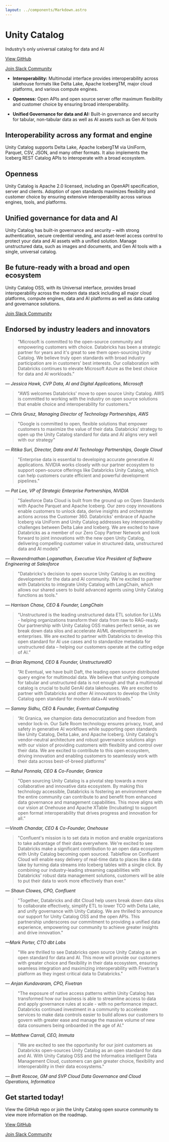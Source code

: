 ```yaml
---
layout: ../components/Markdown.astro
---
```


# Unity Catalog

Industry’s only universal catalog for data and AI

[View GitHub](https://github.com/unitycatalog/unitycatalog)

[Join Slack Community](https://go.unitycatalog.io/slack)

- **Interoperability:** Multimodal interface provides interoperability across lakehouse formats like Delta Lake, Apache IcebergTM, major cloud platforms, and various compute engines.

- **Openness:** Open APIs and open source server offer maximum flexibility and customer choice by ensuring broad interoperability.

- **Unified Governance for data and AI:** Built-in governance and security for tabular, non-tabular data as well as AI assets such as Gen AI tools

<div id="features"></div>

## Interoperability across any format and engine

Unity Catalog supports Delta Lake, Apache IcebergTM via UniForm, Parquet, CSV, JSON, and many other formats. It also implements the Iceberg REST Catalog APIs to interoperate with a broad ecosystem.

## Openness

Unity Catalog is Apache 2.0 licensed, including an OpenAPI specification, server and clients. Adoption of open standards maximizes flexibility and customer choice by ensuring extensive interoperability across various engines, tools, and platforms.

## Unified governance for data and AI

Unity Catalog has built-in governance and security – with strong authentication, secure credential vending, and asset-level access control to protect your data and AI assets with a unified solution. Manage unstructured data, such as images and documents, and Gen AI tools with a single, universal catalog.

<div id="partner-ecosystem"></div>

## Be future-ready with a broad and open ecosystem

Unity Catalog OSS, with its Universal interface, provides broad interoperability across the modern data stack including all major cloud platforms, compute engines, data and AI platforms as well as data catalog and governance solutions.

[Join Slack Community](https://go.unitycatalog.io/slack)

## Endorsed by industry leaders and innovators

> “Microsoft is committed to the open-source community and empowering customers with choice. Databricks has been a strategic partner for years and it's great to see them open-sourcing Unity Catalog. We believe truly open standards with broad industry participation are in customers' best interests. Our collaboration with Databricks continues to elevate Microsoft Azure as the best choice for data and AI workloads.”

<cite>— Jessica Hawk, CVP Data, AI and Digital Applications, Microsoft</cite>

> "AWS welcomes Databricks' move to open source Unity Catalog. AWS is committed to working with the industry on open source solutions that enable choice and interoperability for customers.”

<cite>— Chris Grusz, Managing Director of Technology Partnerships, AWS</cite>

> "Google is committed to open, flexible solutions that empower customers to maximize the value of their data. Databricks’ strategy to open up the Unity Catalog standard for data and AI aligns very well with our strategy"

<cite>— Ritika Suri, Director, Data and AI Technology Partnerships, Google Cloud</cite>

> "Enterprise data is essential to developing accurate generative AI applications. NVIDIA works closely with our partner ecosystem to support open-source offerings like Databricks Unity Catalog, which can help customers curate efficient and powerful development pipelines."

<cite>— Pat Lee, VP of Strategic Enterprise Partnerships, NVIDIA</cite>

> "Salesforce Data Cloud is built from the ground up on Open Standards with Apache Parquet and Apache Iceberg. Our zero copy innovations enable customers to unlock data, derive insights and orchestrate actions across the Customer 360. Databricks' embrace of Apache Iceberg via UniForm and Unity Catalog addresses key interoperability challenges between Delta Lake and Iceberg. We are excited to have Databricks as a member of our Zero Copy Partner Network and look forward to joint innovations with the new open Unity Catalog, delivering compelling customer value in structured data, unstructured data and AI models"

<cite>— Raveendrnathan Loganathan, Executive Vice President of Software Engineering at Salesforce</cite>

> "Databricks's decision to open source Unity Catalog is an exciting development for the data and AI community. We're excited to partner with Databricks to integrate Unity Catalog with LangChain, which allows our shared users to build advanced agents using Unity Catalog functions as tools."

<cite>— Harrison Chase, CEO & Founder, LangChain</cite>

> “Unstructured is the leading unstructured data ETL solution for LLMs - helping organizations transform their data from raw to RAG-ready. Our partnership with Unity Catalog OSS makes perfect sense, as we break down data silos and accelerate AI/ML development in enterprises. We are excited to partner with Databricks to develop this open standard for AI use cases and to standardize metadata for unstructured data – helping our customers operate at the cutting edge of AI.”

<cite>— Brian Raymond, CEO & Founder, UnstructuredIO</cite>

> “At Eventual, we have built Daft, the leading open source distributed query engine for multimodal data. We believe that unifying compute for tabular and unstructured data is not enough and that a multimodal catalog is crucial to build GenAI data lakehouses. We are excited to partner with Databricks and other AI innovators to develop the Unity Catalog open standard for modern data+AI workloads.”

<cite>— Sammy Sidhu, CEO & Founder, Eventual Computing</cite>

> “At Granica, we champion data democratization and freedom from vendor lock-in. Our Safe Room technology ensures privacy, trust, and safety in generative AI workflows while supporting open standards like Unity Catalog, Delta Lake, and Apache Iceberg. Unity Catalog's vendor-neutral architecture and robust governance solutions align with our vision of providing customers with flexibility and control over their data. We are excited to contribute to this open ecosystem, driving innovation and enabling customers to seamlessly work with their data across best-of-breed platforms”

<cite>— Rahul Ponnala, CEO & Co-Founder, Granica</cite>

> “Open sourcing Unity Catalog is a pivotal step towards a more collaborative and innovative data ecosystem. By making this technology accessible, Databricks is fostering an environment where the entire community can contribute to and benefit from enhanced data governance and management capabilities. This move aligns with our vision at Onehouse and Apache XTable (Incubating) to support open format interoperability that drives progress and innovation for all.”

<cite>—Vinoth Chandar, CEO & Co-Founder, Onehouse</cite>

> "Confluent's mission is to set data in motion and enable organizations to take advantage of their data everywhere. We're excited to see Databricks make a significant contribution to an open data ecosystem with Unity Catalog becoming open sourced. Tableflow on Confluent Cloud will enable easy delivery of real-time data to places like a data lake by turning data streams into Iceberg tables with a single click. By combining our industry-leading streaming capabilities with Databricks' robust data management solutions, customers will be able to put their data to work more effectively than ever."

<cite>— Shaun Clowes, CPO, Confluent</cite>

> "Together, Databricks and dbt Cloud help users break down data silos to collaborate effectively, simplify ETL to lower TCO with Delta Lake, and unify governance with Unity Catalog. We are thrilled to announce our support for Unity Catalog OSS and the open APIs. This partnership underscores our commitment to providing a unified data experience, empowering our community to achieve greater insights and drive innovation."

<cite>—Mark Porter, CTO dbt Labs</cite>

> "We are thrilled to see Databricks open source Unity Catalog as an open standard for data and AI. This move will provide our customers with greater choice and flexibility in their data ecosystem, ensuring seamless integration and maximizing interoperability with Fivetran's platform as they ingest critical data to Databricks."

<cite>— Anjan Kundavaram, CPO, Fivetran</cite>

> "The exposure of native access patterns within Unity Catalog has transformed how our business is able to streamline access to data and apply governance rules at scale - with no performance impact. Databricks continued investment in a community to accelerate services to make data controls easier to build allows our customers to govern with greater ease and manage the massive volume of new data consumers being onboarded in the age of AI."

<cite>— Matthew Carroll, CEO, Immuta</cite>

> "We are excited to see the opportunity for our joint customers as Databricks open-sources Unity Catalog as an open standard for data and AI. With Unity Catalog OSS and the Informatica intelligent Data Management Cloud, customers can gain greater choice, flexibility and interoperability in their data ecosystems."

<cite>— Brett Roscoe, GM and SVP Cloud Data Governance and Cloud Operations, Informatica</cite>

## Get started today!

View the GitHub repo or join the Unity Catalog open source community to view more information on the roadmap.

[View GitHub](https://github.com/unitycatalog/unitycatalog)

[Join Slack Community](https://go.unitycatalog.io/slack)
